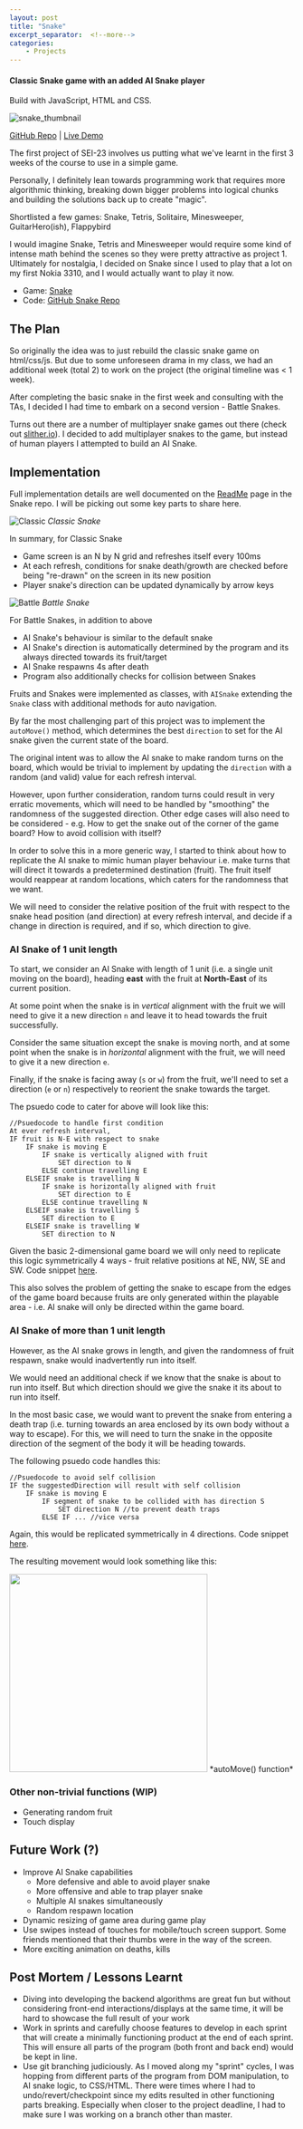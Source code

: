 ```yaml
---
layout: post
title: "Snake"
excerpt_separator:  <!--more-->
categories: 
    - Projects
---
```


#### Classic Snake game with an added AI Snake player
Build with JavaScript, HTML and CSS.

<img class="app__logo" src="{{site.baseurl}}/assets/snake_thumbnail.png " alt="snake_thumbnail" />

[GitHub Repo](https://github.com/siu-sing/snake) \| [Live Demo](https://github.com/siu-sing/snake)

The first project of SEI-23 involves us putting what we've learnt in the first 3 weeks of the course to use in a simple game.

Personally, I definitely lean towards programming work that requires more algorithmic thinking, breaking down bigger problems into logical chunks and building the solutions back up to create "magic".

Shortlisted a few games: Snake, Tetris, Solitaire, Minesweeper, GuitarHero(ish), Flappybird

I would imagine Snake, Tetris and Minesweeper would require some kind of intense math behind the scenes so they were pretty attractive as project 1. Ultimately for nostalgia, I decided on Snake since I used to play that a lot on my first Nokia 3310, and I would actually want to play it now.

- Game: [Snake](https://siu-sing.github.io/snake/)
- Code: [GitHub Snake Repo](https://github.com/siu-sing/snake)

## The Plan
So originally the idea was to just rebuild the classic snake game on html/css/js. But due to some unforeseen drama in my class, we had an additional week (total 2) to work on the project (the original timeline was < 1 week). 

After completing the basic snake in the first week and consulting with the TAs, I decided I had time to embark on a second version - Battle Snakes.

Turns out there are a number of multiplayer snake games out there (check out [slither.io](http://slither.io/)). I decided to add multiplayer snakes to the game, but instead of human players I attempted to build an AI Snake.

## Implementation

Full implementation details are well documented on the [ReadMe](https://github.com/siu-sing/snake) page in the Snake repo. I will be picking out some key parts to share here.

![Classic]({{site.baseurl}}/assets/classic.gif "Classic")
*Classic Snake*

In summary, for Classic Snake
 - Game screen is an N by N grid and refreshes itself every 100ms
 - At each refresh, conditions for snake death/growth are checked before being "re-drawn" on the screen in its new position
 - Player snake's direction can be updated dynamically by arrow keys

![Battle]({{site.baseurl}}/assets/battle.gif "Battle")
*Battle Snake*

 For Battle Snakes, in addition to above
- AI Snake's behaviour is similar to the default snake
- AI Snake's direction is automatically determined by the program and its always directed towards its fruit/target
- AI Snake respawns 4s after death
- Program also additionally checks for collision between Snakes

Fruits and Snakes were implemented as classes, with `AISnake` extending the `Snake` class with additional methods for auto navigation.

By far the most challenging part of this project was to implement the `autoMove()` method, which determines the best `direction` to set for the AI snake given the current state of the board.

The original intent was to allow the AI snake to make random turns on the board, which would be trivial to implement by updating the `direction` with a random (and valid) value for each refresh interval. 

However, upon further consideration, random turns could result in very erratic movements, which will need to be handled by "smoothing" the randomness of the suggested direction. Other edge cases will also need to be considered - e.g. How to get the snake out of the corner of the game board? How to avoid collision with itself?

In order to solve this in a more generic way, I started to think about how to replicate the AI snake to mimic human player behaviour i.e. make turns that will direct it towards a predetermined destination (fruit). The fruit itself would reappear at random locations, which caters for the randomness that we want. 

We will need to consider the relative position of the fruit with respect to the snake head position (and direction) at every refresh interval, and decide if a change in direction is required, and if so, which direction to give.

### AI Snake of 1 unit length

To start, we consider an AI Snake with length of 1 unit (i.e. a single unit moving on the board), heading **east** with the fruit at **North-East** of its current position. 

At some point when the snake is in _vertical_ alignment with the fruit we will need to give it a new direction `n` and leave it to head towards the fruit successfully. 

Consider the same situation except the snake is moving north, and at some point when the snake is in _horizontal_ alignment with the fruit, we will need to give it a new direction `e`.

Finally, if the snake is facing away (`s` or `w`) from the fruit, we'll need to set a direction (`e` or `n`) respectively to reorient the snake towards the target.

The psuedo code to cater for above will look like this:
```
//Psuedocode to handle first condition
At ever refresh interval,
IF fruit is N-E with respect to snake
    IF snake is moving E
        IF snake is vertically aligned with fruit
            SET direction to N
        ELSE continue travelling E
    ELSEIF snake is travelling N
        IF snake is horizontally aligned with fruit
            SET direction to E
        ELSE continue travelling N
    ELSEIF snake is travelling S
        SET direction to E
    ELSEIF snake is travelling W
        SET direction to N
```
Given the basic 2-dimensional game board we will only need to replicate this logic symmetrically 4 ways - fruit relative positions at NE, NW, SE and SW. Code snippet [here](https://github.com/siu-sing/snake/blob/18f58e965f7775392d359dc69cfe199346dd1cad/script.js#L362-L434).

This also solves the problem of getting the snake to escape from the edges of the game board because fruits are only generated within the playable area - i.e. AI snake will only be directed within the game board.

### AI Snake of more than 1 unit length

However, as the AI snake grows in length, and given the randomness of fruit respawn, snake would inadvertently run into itself. 

We would need an additional check if we know that the snake is about to run into itself. But which direction should we give the snake it its about to run into itself. 

In the most basic case, we would want to prevent the snake from entering a death trap (i.e. turning towards an area enclosed by its own body without a way to escape). For this, we will need to turn the snake in the opposite direction of the segment of the body it will be heading towards.

The following psuedo code handles this:
```
//Psuedocode to avoid self collision
IF the suggestedDirection will result with self collision
    IF snake is moving E
        IF segment of snake to be collided with has direction S
            SET direction N //to prevent death traps
        ELSE IF ... //vice versa

```
Again, this would be replicated symmetrically in 4 directions. Code snippet [here](https://github.com/siu-sing/snake/blob/18f58e965f7775392d359dc69cfe199346dd1cad/script.js#L437-L476).

The resulting movement would look something like this:

<img src="{{site.baseurl}}/assets/autoMove.gif" width="350"> 
*autoMove() function*

### Other non-trivial functions (WIP)
- Generating random fruit
- Touch display

## Future Work (?)
- Improve AI Snake capabilities
    - More defensive and able to avoid player snake
    - More offensive and able to trap player snake
    - Multiple AI snakes simultaneously
    - Random respawn location
- Dynamic resizing of game area during game play
- Use swipes instead of touches for mobile/touch screen support. Some friends mentioned that their thumbs were in the way of the screen.
- More exciting animation on deaths, kills

## Post Mortem / Lessons Learnt
- Diving into developing the backend algorithms are great fun but without considering front-end interactions/displays at the same time, it will be hard to showcase the full result of your work
- Work in sprints and carefully choose features to develop in each sprint that will create a minimally functioning product at the end of each sprint. This will ensure all parts of the program (both front and back end) would be kept in line.
- Use git branching judiciously. As I moved along my "sprint" cycles, I was hopping from different parts of the program from DOM manipulation, to AI snake logic, to CSS/HTML. There were times where I had to undo/revert/checkpoint since my edits resulted in other functioning parts breaking. Especially when closer to the project deadline, I had to make sure I was working on a branch other than master.